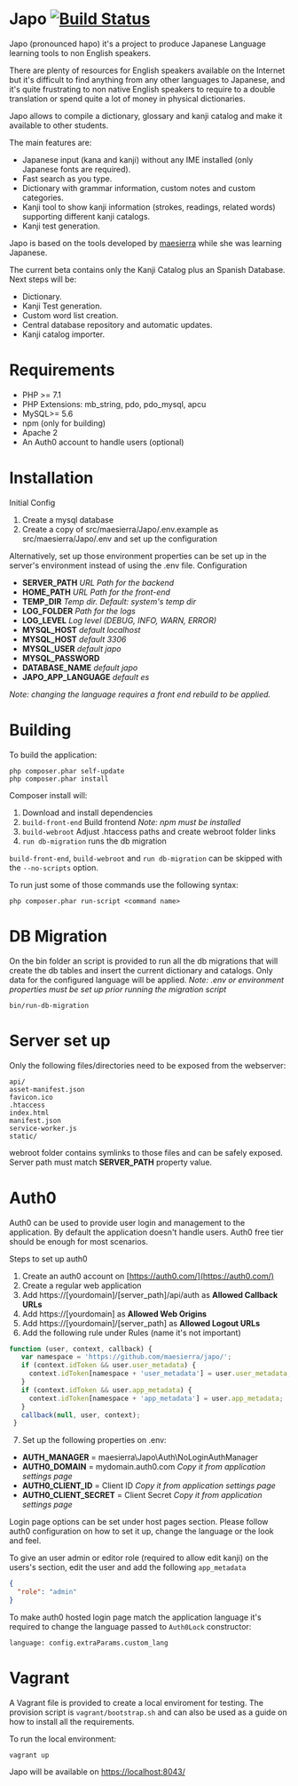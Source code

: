 Japo [![Build Status](https://travis-ci.com/maesierra/japo.svg?branch=master)](https://travis-ci.com/maesierra/japo)
==========================================
Japo (pronounced hapo) it's a project to produce Japanese Language learning tools to non English speakers.

There are plenty of resources for English speakers available on the Internet but it's difficult to find anything from any other languages to Japanese, and it's quite frustrating to non native English speakers to require to a double translation or spend quite a lot of money in physical dictionaries.
 
Japo allows to compile a dictionary, glossary and kanji catalog and make it available to other students. 

The main features are:

- Japanese input (kana and kanji) without any IME installed (only Japanese fonts are required).
- Fast search as you type.
- Dictionary with grammar information, custom notes and custom categories.
- Kanji tool to show kanji information (strokes, readings, related words) supporting different kanji catalogs.
- Kanji test generation.

Japo is based on the tools developed by [maesierra](https://github.com/maesierra) while she was learning Japanese.

The current beta contains only the Kanji Catalog plus an Spanish Database.
Next steps will be:

- Dictionary.
- Kanji Test generation.
- Custom word list creation.
- Central database repository and automatic updates.
- Kanji catalog importer.


  
Requirements
============

- PHP >= 7.1
- PHP Extensions: mb_string, pdo, pdo_mysql, apcu
- MySQL>=  5.6
- npm (only for building)
- Apache 2 
- An Auth0 account to handle users (optional)

Installation
============
Initial Config
1. Create a mysql database
2. Create a copy of src/maesierra/Japo/.env.example as src/maesierra/Japo/.env
  and set up the configuration 
    
  Alternatively, set up those environment properties can be set up in the server's environment instead of using the .env file.
Configuration
* **SERVER_PATH** *URL Path for the backend*
* **HOME_PATH**  *URL Path for the front-end*
* **TEMP_DIR** *Temp dir. Default: system's temp dir*
* **LOG_FOLDER** *Path for the logs*
* **LOG_LEVEL** *Log level (DEBUG, INFO, WARN, ERROR)*
* **MYSQL_HOST** *default localhost*
* **MYSQL_HOST** *default 3306*
* **MYSQL_USER** *default japo*
* **MYSQL_PASSWORD**  
* **DATABASE_NAME** *default japo*
* **JAPO_APP_LANGUAGE** *default es*

*Note: changing the language requires a front end rebuild to be applied.*

Building
========
To build the application:
   ```
   php composer.phar self-update
   php composer.phar install
   ```
Composer install will:
1. Download and install dependencies
2. ``build-front-end`` Build frontend *Note: npm must be installed* 
3. ``build-webroot`` Adjust .htaccess paths and create webroot folder links
4. ``run db-migration`` runs the db migration

``build-front-end``,  ``build-webroot`` and ``run db-migration`` can be skipped with the ``--no-scripts`` option.

To run just some of those commands use the following syntax:
  
```
php composer.phar run-script <command name>
```

DB Migration
============

On the bin folder an script is provided to run all the db migrations that will create the db
 tables and insert the current dictionary and catalogs. Only data for the configured language will be applied.
 *Note: .env or environment properties must be set up prior running the migration script*
 
   ```
   bin/run-db-migration
   ```

Server set up
=============

Only the following files/directories need to be exposed from the webserver:
```
api/
asset-manifest.json
favicon.ico
.htaccess
index.html
manifest.json
service-worker.js
static/
```
webroot folder contains symlinks to those files and can be safely exposed. Server path must match 
**SERVER_PATH** property value.

Auth0
=====

Auth0 can be used to provide user login and management to the application. By default the application 
doesn't handle users. Auth0 free tier should be enough for most scenarios. 

Steps to set up auth0
1. Create an auth0 account on [https://auth0.com/](https://auth0.com/)
2. Create a regular web application
3. Add https://[yourdomain]/[server_path]/api/auth as **Allowed Callback URLs**
4. Add https://[yourdomain] as **Allowed Web Origins**
5. Add https://[yourdomain]/[server_path] as **Allowed Logout URLs**
6. Add the following rule under Rules (name it's not important)
```javascript
function (user, context, callback) {
   var namespace = 'https://github.com/maesierra/japo/';
   if (context.idToken && user.user_metadata) {
     context.idToken[namespace + 'user_metadata'] = user.user_metadata;
   }
   if (context.idToken && user.app_metadata) {
     context.idToken[namespace + 'app_metadata'] = user.app_metadata;
   }
   callback(null, user, context);
 }
```
7. Set up the following properties on .env:
* **AUTH_MANAGER** = maesierra\Japo\Auth\NoLoginAuthManager 
* **AUTH0_DOMAIN** = mydomain.auth0.com *Copy it from application settings page*
* **AUTH0_CLIENT_ID** = Client ID  *Copy it from application settings page*
* **AUTH0_CLIENT_SECRET** = Client Secret  *Copy it from application settings page*

Login page options can be set under host pages section. Please follow auth0 configuration on 
how to set it up, change the language or the look and feel.  

To give an user admin or editor role (required to allow edit kanji) on the users's section, edit the user and add the following ``app_metadata``
```json
{
  "role": "admin"
}
```

To make auth0 hosted login page match the application language it's required to change the language passed to ``Auth0Lock`` constructor:
```
language: config.extraParams.custom_lang
```

Vagrant
=======

A Vagrant file is provided to create a local enviroment for testing. The provision script is 
``vagrant/bootstrap.sh`` and can also be used as a guide on how to install all the requirements.
  
To run the local environment:
```
vagrant up
```
Japo will be available on [https://localhost:8043/]()
 
